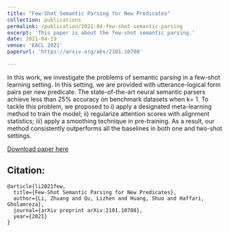 ```yaml
---
title: "Few-Shot Semantic Parsing for New Predicates"
collection: publications
permalink: /publication/2021-04-few-shot-semantic-parsing
excerpt: 'This paper is about the few-shot semantic parsing.'
date: 2021-04-19
venue: 'EACL 2021'
paperurl: 'https://arxiv.org/abs/2101.10708'

---
```

In this work, we investigate the problems of semantic parsing in a few-shot learning setting. In this setting, we are provided with utterance-logical form pairs per new predicate. The state-of-the-art neural semantic parsers achieve less than 25% accuracy on benchmark datasets when k= 1. To tackle this problem, we proposed to i) apply a designated meta-learning method to train the model; ii) regularize attention scores with alignment statistics; iii) apply a smoothing technique in pre-training. As a result, our method consistently outperforms all the baselines in both one and two-shot settings.

[Download paper here](https://arxiv.org/abs/2101.10708)


Citation:
---
```
@article{li2021few,
  title={Few-Shot Semantic Parsing for New Predicates},
  author={Li, Zhuang and Qu, Lizhen and Huang, Shuo and Haffari, Gholamreza},
  journal={arXiv preprint arXiv:2101.10708},
  year={2021}
}
```
